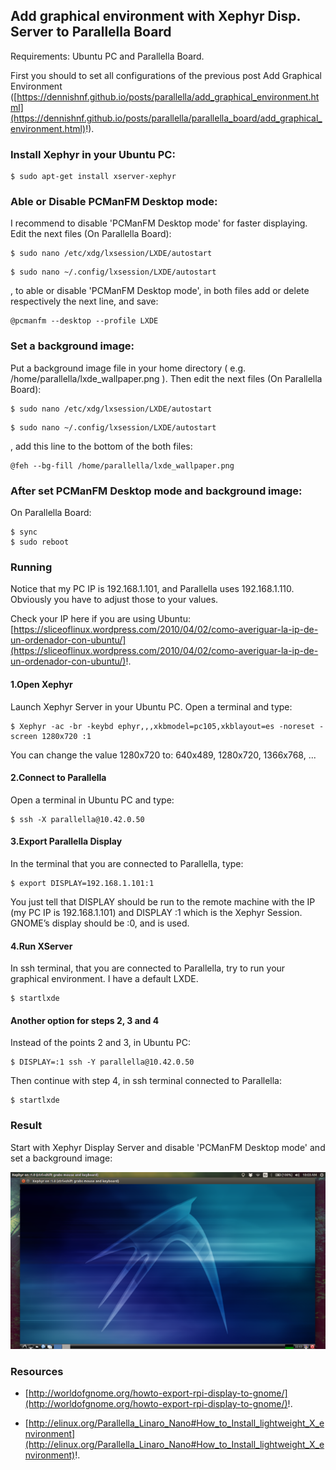 
## Add graphical environment with Xephyr Disp. Server to Parallella Board ##

Requirements: Ubuntu PC and Parallella Board.

First you should to set all configurations of the previous post Add Graphical Environment ([https://dennishnf.github.io/posts/parallella/add_graphical_environment.html](https://dennishnf.github.io/posts/parallella/parallella_board/add_graphical_environment.html)!).

### Install Xephyr in your Ubuntu PC: ###

```
$ sudo apt-get install xserver-xephyr
```

### Able or Disable PCManFM Desktop mode: ###

I recommend to disable 'PCManFM Desktop mode' for faster displaying. Edit the next files (On Parallella Board):

```
$ sudo nano /etc/xdg/lxsession/LXDE/autostart
```

```
$ sudo nano ~/.config/lxsession/LXDE/autostart
```

, to able or disable 'PCManFM Desktop mode', in both files add or delete respectively the next line, and save:

```
@pcmanfm --desktop --profile LXDE
```

### Set a background image: ###

Put a background image file in your home directory ( e.g. /home/parallella/lxde_wallpaper.png ). Then edit the next files (On Parallella Board):

```
$ sudo nano /etc/xdg/lxsession/LXDE/autostart
```

```
$ sudo nano ~/.config/lxsession/LXDE/autostart
```

, add this line to the bottom of the both files:

```
@feh --bg-fill /home/parallella/lxde_wallpaper.png
```

### After set PCManFM Desktop mode and background image: ###

On Parallella Board:

```
$ sync
$ sudo reboot
```

### Running ###

Notice that my PC IP is 192.168.1.101, and Parallella uses 192.168.1.110. Obviously you have to adjust those to your values.

Check your IP here if you are using Ubuntu: [https://sliceoflinux.wordpress.com/2010/04/02/como-averiguar-la-ip-de-un-ordenador-con-ubuntu/](https://sliceoflinux.wordpress.com/2010/04/02/como-averiguar-la-ip-de-un-ordenador-con-ubuntu/)!.

#### 1.Open Xephyr ####

Launch Xephyr Server in your Ubuntu PC. Open a terminal and type:

```
$ Xephyr -ac -br -keybd ephyr,,,xkbmodel=pc105,xkblayout=es -noreset -screen 1280x720 :1
```

You can change the value 1280x720 to: 640x489, 1280x720, 1366x768, ...

#### 2.Connect to Parallella ####

Open a terminal in Ubuntu PC and type:

```
$ ssh -X parallella@10.42.0.50
```

#### 3.Export Parallella Display ####

In the terminal that you are connected to Parallella, type:

```
$ export DISPLAY=192.168.1.101:1
```

You just tell that DISPLAY should be run to the remote machine with the IP (my PC IP is 192.168.1.101) and DISPLAY :1 which is the Xephyr Session. GNOME’s display should be :0, and is used.

#### 4.Run XServer ####

In ssh terminal, that you are connected to Parallella, try to run your graphical environment. I have a default LXDE.

```
$ startlxde
```

#### Another option for steps 2, 3 and 4 ####

Instead of the points 2 and 3, in Ubuntu PC:

```
$ DISPLAY=:1 ssh -Y parallella@10.42.0.50
```

Then continue with step 4, in ssh terminal connected to Parallella:

```
$ startlxde
```

### Result ###

Start with Xephyr Display Server and disable 'PCManFM Desktop mode' and set a background image:

![image](/posts/parallella/add_graphical_environment_with_xephyr_to_parallella_board/startlxde-DisplayServer.png)

### Resources ###

- [http://worldofgnome.org/howto-export-rpi-display-to-gnome/](http://worldofgnome.org/howto-export-rpi-display-to-gnome/)!.

- [http://elinux.org/Parallella_Linaro_Nano#How_to_Install_lightweight_X_environment](http://elinux.org/Parallella_Linaro_Nano#How_to_Install_lightweight_X_environment)!.


